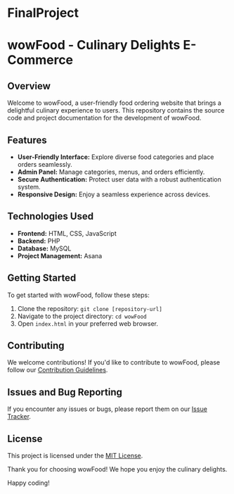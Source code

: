 # FinalProject
# wowFood - Culinary Delights E-Commerce

## Overview

Welcome to wowFood, a user-friendly food ordering website that brings a delightful culinary experience to users. This repository contains the source code and project documentation for the development of wowFood.

## Features

- **User-Friendly Interface:** Explore diverse food categories and place orders seamlessly.
- **Admin Panel:** Manage categories, menus, and orders efficiently.
- **Secure Authentication:** Protect user data with a robust authentication system.
- **Responsive Design:** Enjoy a seamless experience across devices.

## Technologies Used

- **Frontend:** HTML, CSS, JavaScript
- **Backend:** PHP
- **Database:** MySQL
- **Project Management:** Asana

## Getting Started

To get started with wowFood, follow these steps:

1. Clone the repository: `git clone [repository-url]`
2. Navigate to the project directory: `cd wowFood`
3. Open `index.html` in your preferred web browser.

## Contributing

We welcome contributions! If you'd like to contribute to wowFood, please follow our [Contribution Guidelines](CONTRIBUTING.md).

## Issues and Bug Reporting

If you encounter any issues or bugs, please report them on our [Issue Tracker](https://github.com/your-username/wowFood/issues).

## License

This project is licensed under the [MIT License](LICENSE.md).


Thank you for choosing wowFood! We hope you enjoy the culinary delights.

Happy coding!

